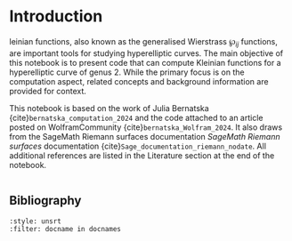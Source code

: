 # Introduction

leinian functions, also known as the generalised Wierstrass $\wp_{ij}$ functions, are important tools for studying hyperelliptic curves. The main objective of this notebook is to present code that can compute Kleinian functions for a hyperelliptic curve of genus 2.  While the primary focus is on the computation aspect, related concepts and background information are provided for context.
  
This notebook is based on the work of Julia Bernatska {cite}`bernatska_computation_2024` and the code attached to an article posted on WolframCommunity {cite}`bernatska_Wolfram_2024`. It also draws from the SageMath Riemann surfaces documentation <em>SageMath Riemann surfaces</em> documentation {cite}`Sage_documentation_riemann_nodate`. All additional references are listed in the Literature section at the end of the notebook.


```{tableofcontents}
```
## Bibliography

```{bibliography}
:style: unsrt
:filter: docname in docnames
```